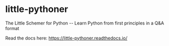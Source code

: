 # little-pythoner
The Little Schemer for Python -- Learn Python from first principles in a Q&amp;A format

Read the docs here: https://little-pythoner.readthedocs.io/
